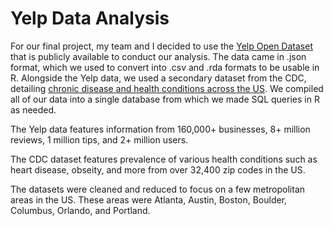 # Yelp Data Analysis

For our final project, my team and I decided to use the [Yelp Open Dataset](https://www.yelp.com/dataset/) that is publicly available to conduct our analysis. The data came in .json format, which we used to convert into .csv and .rda formats to be usable in R. Alongside the Yelp data, we used a secondary dataset from the CDC, detailing [chronic disease and health conditions across the US](https://chronicdata.cdc.gov/500-Cities-Places/PLACES-ZCTA-Data-GIS-Friendly-Format-2020-release/kee5-23sr). We compiled all of our data into a single database from which we made SQL queries in R as needed.

The Yelp data features information from 160,000+ businesses, 8+ million reviews, 1 million tips, and 2+ million users.

The CDC dataset features prevalence of various health conditions such as heart disease, obseity, and more from over 32,400 zip codes in the US.

The datasets were cleaned and reduced to focus on a few metropolitan areas in the US. These areas were Atlanta, Austin, Boston, Boulder, Columbus, Orlando, and Portland. 
